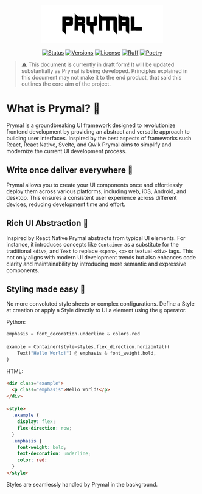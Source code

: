 <div align="center">

  <picture>
    <source media="(prefers-color-scheme: dark)" srcset="Prymal.png">
    <img alt="Ktor logo" src="Prymal.png">
  </picture>

  [![Status](https://img.shields.io/badge/Status-In_Development-red)](/../../)
  [![Versions](https://img.shields.io/python/required-version-toml?tomlFilePath=https%3A%2F%2Fraw.githubusercontent.com%2FJustinBacher%2FPrymal%2Fmain%2Fpyproject.toml&logo=python&labelColor=yellow)](https://python.org/)
  [![License](https://img.shields.io/github/license/JustinBacher/Prymal?color=blue)](LICENSE.txt)
  [![Ruff](https://img.shields.io/endpoint?url=https://raw.githubusercontent.com/astral-sh/ruff/main/assets/badge/v2.json)](https://github.com/astral-sh/ruff)
  [![Poetry](https://img.shields.io/endpoint?url=https://python-poetry.org/badge/v0.json)](https://python-poetry.org/)
</div>

> ⚠️ This document is currently in draft form! It will be updated substantially as Prymal is being developed.
> Principles explained in this document may not make it to the end product, that said this outlines the core aim of the project.

# What is Prymal? 🤷

Prymal is a groundbreaking UI framework designed to revolutionize frontend development by providing an abstract and versatile approach to building user interfaces.
Inspired by the best aspects of frameworks such React, React Native, Svelte, and Qwik Prymal aims to simplify and modernize the current UI development process.

## Write once deliver everywhere 🚀

Prymal allows you to create your UI components once and effortlessly deploy them across various platforms, including web, iOS, Android, and desktop.
This ensures a consistent user experience across different devices, reducing development time and effort.

## Rich UI Abstraction 🍱

Inspired by React Native Prymal abstracts from typical UI elements.
For instance, it introduces concepts like `Container` as a substitute for the traditional `<div>`, and `Text` to replace `<span>`, `<p>` or textual `<div>` tags.
This not only aligns with modern UI development trends but also enhances code clarity and maintainability by introducing more semantic and expressive components.

## Styling made easy 🎨

No more convoluted style sheets or complex configurations.
Define a Style at creation or apply a Style directly to UI a element using the `@` operator.

Python:
```py
emphasis = font_decoration.underline & colors.red

example = Container(style=styles.flex_direction.horizontal)(
    Text("Hello World!") @ emphasis & font_weight.bold,
)
```

HTML:
```html
<div class="example">
  <p class="emphasis">Hello World!</p>
</div>

<style>
  .example {
    display: flex;
    flex-direction: row;
  }
  .emphasis {
    font-weight: bold;
    text-decoration: underline;
    color: red;
  }
</style>
```

Styles are seamlessly handled by Prymal in the background.
